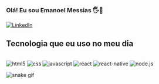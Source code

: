 ### Olá! Eu sou Emanoel Messias 🖐️🙂

[![LinkedIn](https://img.shields.io/badge/LinkedIn-0077B5?style=for-the-badge&logo=linkedin&logoColor=white)](https://www.linkedin.com/in/emanoel-messias-de-lima-95a0741b5)



## Tecnologia que eu uso no meu dia

<div style="display: inline_block"><br/>
    <img alt="html5" src="https://img.shields.io/badge/HTML5-E34F26?style=for-the-badge&logo=html5&logoColor=white" />
   <img alt="css" src="https://img.shields.io/badge/CSS3-1572B6?style=for-the-badge&logo=css3&logoColor=white" />
   <img alt="javascript" src="https://img.shields.io/badge/JavaScript-F7DF1E?style=for-the-badge&logo=javascript&logoColor=black" />
   <img alt="react" src="https://img.shields.io/badge/React-20232A?style=for-the-badge&logo=react&logoColor=61DAFB" />
   <img alt="react-native" src="https://img.shields.io/badge/React_Native-20232A?style=for-the-badge&logo=react&logoColor=61DAFB" />
  <img alt="node.js" src="https://img.shields.io/badge/Node.js-43853D?style=for-the-badge&logo=node.js&logoColor=white" />
</div>


![snake gif](https://github.com/Dev-Messias/Dev-Messias/blob/output/github-contribution-grid-snake.gif)

